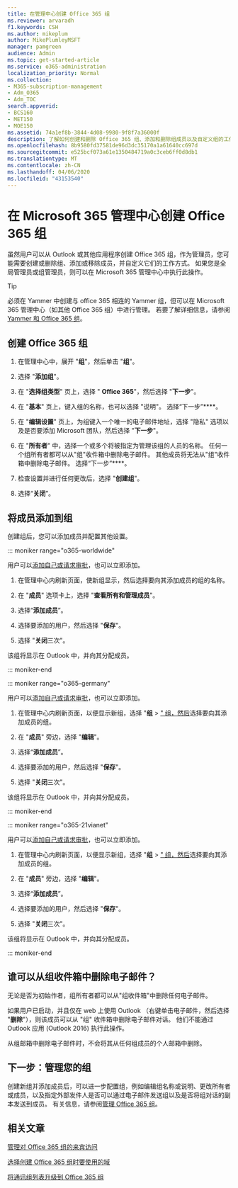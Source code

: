 ```yaml
---
title: 在管理中心创建 Office 365 组
ms.reviewer: arvaradh
f1.keywords: CSH
ms.author: mikeplum
author: MikePlumleyMSFT
manager: pamgreen
audience: Admin
ms.topic: get-started-article
ms.service: o365-administration
localization_priority: Normal
ms.collection:
- M365-subscription-management
- Adm_O365
- Adm_TOC
search.appverid:
- BCS160
- MET150
- MOE150
ms.assetid: 74a1ef8b-3844-4d08-9980-9f8f7a36000f
description: 了解如何创建和删除 Office 365 组、添加和删除组成员以及自定义组的工作方式。
ms.openlocfilehash: 8b9580fd37581de96d3dc35170a1a61640cc697d
ms.sourcegitcommit: e525bcf073a61e1350484719a0c3ceb6ff0d8db1
ms.translationtype: MT
ms.contentlocale: zh-CN
ms.lasthandoff: 04/06/2020
ms.locfileid: "43153540"
---
```

# <a name="create-an-office-365-group-in-the-microsoft-365-admin-center"></a>在 Microsoft 365 管理中心创建 Office 365 组
  
虽然用户可以从 Outlook 或其他应用程序创建 Office 365 组，作为管理员，您可能需要创建或删除组、添加或移除成员，并自定义它们的工作方式。 如果您是全局管理员或组管理员，则可以在 Microsoft 365 管理中心中执行此操作。 

> [!TIP]
> 必须在 Yammer 中创建与 office 365 相连的 Yammer 组，但可以在 Microsoft 365 管理中心（如其他 Office 365 组）中进行管理。 若要了解详细信息，请参阅[Yammer 和 Office 365 组](https://support.office.com/article/d8c239dc-a48b-47ab-b85e-6b4b8191a869.aspx)。 

## <a name="create-an-office-365-group"></a>创建 Office 365 组

1. 在管理中心中，展开 "**组**"，然后单击 "**组**"。

2. 选择 "**添加组**"。
  
3. 在 "**选择组类型**" 页上，选择 " **Office 365**"，然后选择 "**下一步**"。

4. 在 "**基本**" 页上，键入组的名称，也可以选择 "说明"。 选择“下一步”****。
    
5. 在 "**编辑设置**" 页上，为组键入一个唯一的电子邮件地址，选择 "隐私" 选项以及是否要添加 Microsoft 团队，然后选择 "**下一步**"。
    
6. 在 "**所有者**" 中，选择一个或多个将被指定为管理该组的人员的名称。 任何一个组所有者都可以从"组"收件箱中删除电子邮件。 其他成员将无法从"组"收件箱中删除电子邮件。 选择“下一步”****。
    
7. 检查设置并进行任何更改后，选择 "**创建组**"。

8. 选择“**关闭**”。
    
## <a name="add-members-to-the-group"></a>将成员添加到组

创建组后，您可以添加成员并配置其他设置。

::: moniker range="o365-worldwide"

用户可以[添加自己或请求审批](https://support.office.com/article/Join-a-group-in-Outlook-2e59e19c-b872-44c8-ae84-0acc4b79c45d)，也可以立即添加。

1. 在管理中心内刷新页面，使新组显示，然后选择要向其添加成员的组的名称。
    
2. 在 "**成员**" 选项卡上，选择 "**查看所有和管理成员**"。

3. 选择“**添加成员**”。
    
4. 选择要添加的用户，然后选择 "**保存**"。
    
5. 选择 "**关闭**三次"。 
    
该组将显示在 Outlook 中，并向其分配成员。

::: moniker-end

::: moniker range="o365-germany"

用户可以[添加自己或请求审批](https://support.office.com/article/Join-a-group-in-Outlook-2e59e19c-b872-44c8-ae84-0acc4b79c45d)，也可以立即添加。
1. 在管理中心内刷新页面，以便显示新组，选择 "**组** \> <a href="https://go.microsoft.com/fwlink/p/?linkid=2052855" target="_blank">" 组，然后</a>选择要向其添加成员的组。
    
2. 在 "**成员**" 旁边，选择 "**编辑**"。
3. 选择“**添加成员**”。
    
4. 选择要添加的用户，然后选择 "**保存**"。
    
5. 选择 "**关闭**三次"。 
    
该组将显示在 Outlook 中，并向其分配成员。
  
::: moniker-end

::: moniker range="o365-21vianet"

用户可以[添加自己或请求审批](https://support.office.com/article/Join-a-group-in-Outlook-2e59e19c-b872-44c8-ae84-0acc4b79c45d)，也可以立即添加。
1. 在管理中心内刷新页面，以便显示新组，选择 "**组** \> <a href="https://go.microsoft.com/fwlink/p/?linkid=2052855" target="_blank">" 组，然后</a>选择要向其添加成员的组。
    
2. 在 "**成员**" 旁边，选择 "**编辑**"。
3. 选择“**添加成员**”。
    
4. 选择要添加的用户，然后选择 "**保存**"。
    
5. 选择 "**关闭**三次"。 
    
该组将显示在 Outlook 中，并向其分配成员。
  
::: moniker-end

## <a name="who-can-delete-email-from-the-group-inbox"></a>谁可以从组收件箱中删除电子邮件？

无论是否为初始作者，组所有者都可以从"组收件箱"中删除任何电子邮件。
  
如果用户已启动，并且仅在 web 上使用 Outlook （右键单击电子邮件，然后选择 "**删除**"），则该成员可以从 "组" 收件箱中删除电子邮件对话。 他们不能通过 Outlook 应用 (Outlook 2016) 执行此操作。
  
从组邮箱中删除电子邮件时，不会将其从任何组成员的个人邮箱中删除。

## <a name="next-step-manage-your-group"></a>下一步：管理您的组

创建新组并添加成员后，可以进一步配置组，例如编辑组名称或说明、更改所有者或成员，以及指定外部发件人是否可以通过电子邮件发送组以及是否将组对话的副本发送到成员。 有关信息，请参阅[管理 Office 365 组](manage-groups.md)。

## <a name="related-articles"></a>相关文章

[管理对 Office 365 组的来宾访问](https://support.office.com/article/7c713d74-a144-4eab-92e7-d50df526ff96.aspx)

[选择创建 Office 365 组时要使用的域](choose-domain-to-create-groups.md)

[将通讯组列表升级到 Office 365 组](../manage/upgrade-distribution-lists.md)
